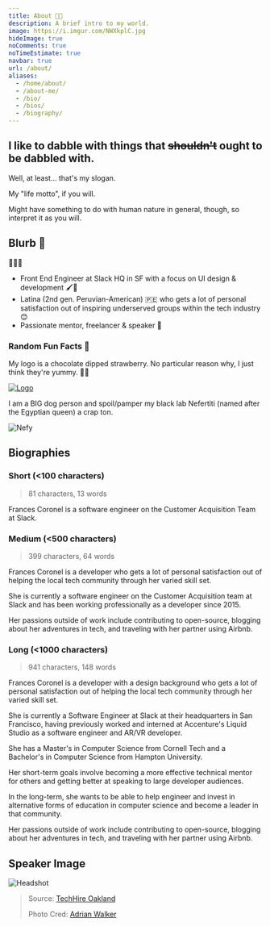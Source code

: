 ```yaml
---
title: About 🍫🍓
description: A brief intro to my world.
image: https://i.imgur.com/NWXkplC.jpg
hideImage: true
noComments: true
noTimeEstimate: true
navbar: true
url: /about/
aliases:
  - /home/about/
  - /about-me/
  - /bio/
  - /bios/
  - /biography/
---
```


## I like to dabble with things that ~~shouldn't~~ ought to be dabbled with.

Well, at least... that's my slogan.

My "life motto", if you will.

Might have something to do with human nature in general, though, so interpret it as you will.

## Blurb 📇

<span class="font-size--3x">👩🏽‍💻️</span>

- Front End Engineer at Slack HQ in SF with a focus on UI design & development 🖌️🔧️
- Latina (2nd gen. Peruvian-American) 🇵🇪️ who gets a lot of personal satisfaction out of inspiring underserved groups within the tech industry 😊
- Passionate mentor, freelancer & speaker 💬️

### Random Fun Facts 🦄

My logo is a chocolate dipped strawberry. No particular
reason why, I just think they're yummy. 🍫🍓

[![Logo](https://imgur.com/aIbX4z0.png)](/2017/08/19/fvcproductions---logo-redesign-/ 'FVCproductions Logo Redesign')

I am a BIG dog person and spoil/pamper my black lab Nefertiti (named after the Egyptian queen) a crap ton.

![Nefy](https://i.imgur.com/cwXno9D.jpg)

## Biographies

### Short (<100 characters)

> 81 characters, 13 words

Frances Coronel is a software engineer on the Customer Acquisition Team at Slack.

### Medium (<500 characters)

> 399 characters, 64 words

Frances Coronel is a developer who gets a lot of personal satisfaction out of helping the local tech community through her varied skill set.

She is currently a software engineer on the Customer Acquisition team at Slack and has been working professionally as a developer since 2015.

Her passions outside of work include contributing to open-source, blogging about her adventures in tech, and traveling with her partner using Airbnb.

### Long (<1000 characters)

> 941 characters, 148 words

Frances Coronel is a developer with a design background who gets a lot of personal satisfaction out of helping the local tech community through her varied skill set.

She is currently a Software Engineer at Slack at their headquarters in San Francisco, having previously worked and interned at Accenture's Liquid Studio as a software engineer and AR/VR developer.

She has a Master's in Computer Science from Cornell Tech and a Bachelor's in Computer Science from Hampton University.

Her short-term goals involve becoming a more effective technical mentor for others and getting better at speaking to large developer audiences.

In the long-term, she wants to be able to help engineer and invest in alternative forms of education in computer science and become a leader in that community.

Her passions outside of work include contributing to open-source, blogging about her adventures in tech, and traveling with her partner using Airbnb.

## Speaker Image

![Headshot](https://i.imgur.com/NWXkplC.jpg 'Frances Coronel - Headshot')

> Source: [TechHire Oakland](https://www.techhireoakland.org/training/)
>
> Photo Cred: [Adrian Walker](https://www.adrianowalker.com/)
